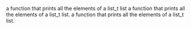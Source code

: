 a function that prints all the elements of a list_t list
a function that prints all the elements of a list_t list.
a function that prints all the elements of a list_t list.





